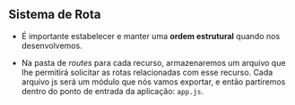 ## Sistema de Rota  
* É importante estabelecer e manter uma **ordem estrutural** quando nos desenvolvemos.  

* Na pasta de *routes* para cada recurso, armazenaremos um arquivo que lhe permitirá solicitar as rotas relacionadas com esse recurso. Cada arquivo js será um módulo que nós vamos exportar, e então partiremos dentro do ponto de entrada da aplicação: `app.js`.    